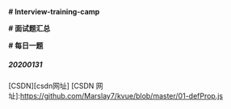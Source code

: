 **# Interview-training-camp**

**# 面试题汇总**

**# 每日一题**

##### 20200131

[CSDN][csdn网址] [CSDN 网址]:https://github.com/Marslay7/kvue/blob/master/01-defProp.js

